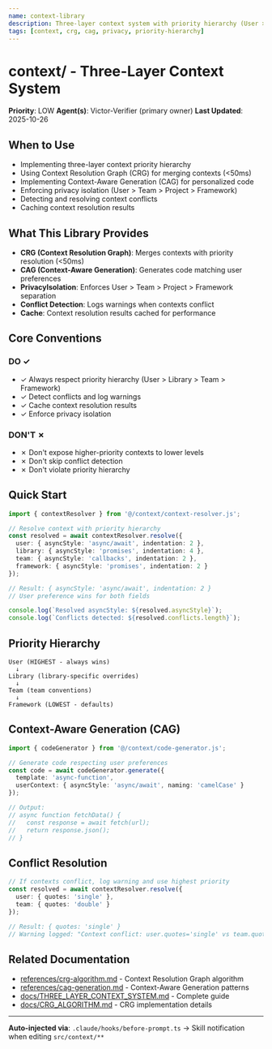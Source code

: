 ```yaml
---
name: context-library
description: Three-layer context system with priority hierarchy (User > Library > Team > Framework). Use when implementing Context Resolution Graph (CRG) for merging contexts, Context-Aware Generation (CAG) for personalized code, or enforcing privacy isolation. Resolves context conflicts in <50ms.
tags: [context, crg, cag, privacy, priority-hierarchy]
---
```


# context/ - Three-Layer Context System

**Priority**: LOW
**Agent(s)**: Victor-Verifier (primary owner)
**Last Updated**: 2025-10-26

## When to Use

- Implementing three-layer context priority hierarchy
- Using Context Resolution Graph (CRG) for merging contexts (<50ms)
- Implementing Context-Aware Generation (CAG) for personalized code
- Enforcing privacy isolation (User > Team > Project > Framework)
- Detecting and resolving context conflicts
- Caching context resolution results

## What This Library Provides

- **CRG (Context Resolution Graph)**: Merges contexts with priority resolution (<50ms)
- **CAG (Context-Aware Generation)**: Generates code matching user preferences
- **PrivacyIsolation**: Enforces User > Team > Project > Framework separation
- **Conflict Detection**: Logs warnings when contexts conflict
- **Cache**: Context resolution results cached for performance

## Core Conventions

### DO ✓
- ✓ Always respect priority hierarchy (User > Library > Team > Framework)
- ✓ Detect conflicts and log warnings
- ✓ Cache context resolution results
- ✓ Enforce privacy isolation

### DON'T ✗
- ✗ Don't expose higher-priority contexts to lower levels
- ✗ Don't skip conflict detection
- ✗ Don't violate priority hierarchy

## Quick Start

```typescript
import { contextResolver } from '@/context/context-resolver.js';

// Resolve context with priority hierarchy
const resolved = await contextResolver.resolve({
  user: { asyncStyle: 'async/await', indentation: 2 },
  library: { asyncStyle: 'promises', indentation: 4 },
  team: { asyncStyle: 'callbacks', indentation: 2 },
  framework: { asyncStyle: 'promises', indentation: 2 }
});

// Result: { asyncStyle: 'async/await', indentation: 2 }
// User preference wins for both fields

console.log(`Resolved asyncStyle: ${resolved.asyncStyle}`);
console.log(`Conflicts detected: ${resolved.conflicts.length}`);
```

## Priority Hierarchy

```
User (HIGHEST - always wins)
  ↓
Library (library-specific overrides)
  ↓
Team (team conventions)
  ↓
Framework (LOWEST - defaults)
```

## Context-Aware Generation (CAG)

```typescript
import { codeGenerator } from '@/context/code-generator.js';

// Generate code respecting user preferences
const code = await codeGenerator.generate({
  template: 'async-function',
  userContext: { asyncStyle: 'async/await', naming: 'camelCase' }
});

// Output:
// async function fetchData() {
//   const response = await fetch(url);
//   return response.json();
// }
```

## Conflict Resolution

```typescript
// If contexts conflict, log warning and use highest priority
const resolved = await contextResolver.resolve({
  user: { quotes: 'single' },
  team: { quotes: 'double' }
});

// Result: { quotes: 'single' }
// Warning logged: "Context conflict: user.quotes='single' vs team.quotes='double'"
```

## Related Documentation

- [references/crg-algorithm.md](references/crg-algorithm.md) - Context Resolution Graph algorithm
- [references/cag-generation.md](references/cag-generation.md) - Context-Aware Generation patterns
- [docs/THREE_LAYER_CONTEXT_SYSTEM.md](../../../docs/THREE_LAYER_CONTEXT_SYSTEM.md) - Complete guide
- [docs/CRG_ALGORITHM.md](../../../docs/CRG_ALGORITHM.md) - CRG implementation details

---

**Auto-injected via**: `.claude/hooks/before-prompt.ts` → Skill notification when editing `src/context/**`
